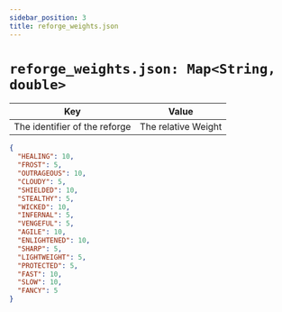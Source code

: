 ```yaml
---
sidebar_position: 3
title: reforge_weights.json
---
```


# `reforge_weights.json: Map<String, double>`

| Key | Value |
| --- | --- |
| The identifier of the reforge | The relative Weight |

```json
{
  "HEALING": 10,
  "FROST": 5,
  "OUTRAGEOUS": 10,
  "CLOUDY": 5,
  "SHIELDED": 10,
  "STEALTHY": 5,
  "WICKED": 10,
  "INFERNAL": 5,
  "VENGEFUL": 5,
  "AGILE": 10,
  "ENLIGHTENED": 10,
  "SHARP": 5,
  "LIGHTWEIGHT": 5,
  "PROTECTED": 5,
  "FAST": 10,
  "SLOW": 10,
  "FANCY": 5
}
```
